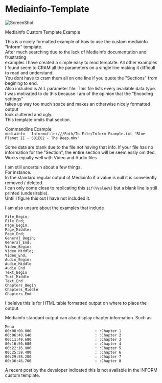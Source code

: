 # Mediainfo-Template
![ScreenShot](https://raw.githubusercontent.com/optio50/Mediainfo-Template/main/MediaInfo-Custom-Template.png?raw=true|alt=octocat)

Mediainfo Custom Template Example

This is a nicely formatted example of how to use the custom mediainfo "Inform" template.  
After much searching due to the lack of Mediainfo documentation and frustrating  
examples I have created a simple easy to read template.
All other examples I found seem to CRAM all the parameters on a single line making it difficult to read and understand.  
You dont have to cram them all on one line if you quote the "Sections" from begining to end.  
Also included is ALL parameter file. This file lists every available data type.  
I was motivated to do this because I am of the opinion that the "Encoding settings"  
takes up way too much space and makes an otherwise nicely formatted output  
look cluttered and ugly.  
This template omits that section.

Commandline Example  
```mediainfo --Inform=file:///Path/To-File/Inform-Example.txt 'Blue Planet II - S01E02 - The Deep.mkv'```

Some data are blank due to the file not having that info.
If your file has no information for the "Section", the entire section will be seemlessly omitted.
Works equally well with Video and Audio files.

I am still uncertain about a few things.  
For instance.  
In the standard regular output of Mediainfo if a value is null it is conveiently removed / deleted.  
I can only come close to replicating this ```$if(%Value%)``` but a blank line is still printed (undesirable).  
Until I figure this out I have not included it.  

I am also unsure about the examples that include  
```
File_Begin;
File_End;
Page_Begin;
Page_Middle;
Page_End;
General_Begin;
General_End;
Video_Begin;
Video_Middle;
Video_End;
Audio_Begin;
Audio_Middle
Audio_End
Text_Begin
Text_Middle
Text_End
Chapters_Begin
Chapters_Middle
Chapters_End
```
I beleive this is for HTML table formatted output on where to place the output.

Mediainfo standard output can also display chapter information.
Such as.
```
Menu
00:00:00.000                             : :Chapter 1
00:06:40.640                             : :Chapter 2
00:11:49.680                             : :Chapter 3
00:16:50.680                             : :Chapter 4
00:22:16.800                             : :Chapter 5
00:25:59.400                             : :Chapter 6
00:29:58.200                             : :Chapter 7
00:36:46.760                             : :Chapter 8
```
A recent post by the developer indicated this is not available in the INFORM custom template.
